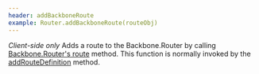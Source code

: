 ```yaml
---
header: addBackboneRoute
example: Router.addBackboneRoute(routeObj)
---
```


*Client-side only* Adds a route to the Backbone.Router by calling [Backbone.Router's route](http://backbonejs.org/#Router-route) method.  This function is normally invoked by the [addRouteDefinition](#addRouteDefinition) method.
